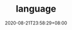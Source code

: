 ---
title: "language"
date: 2020-08-21T23:58:29+08:00
description: "多种语言学习记录"
link: https://github.com/liqiangxo/language
repo: https://github.com/liqiangxo/language
pinned: true
thumb: feature3/18162579.jpg
weight: 1
---